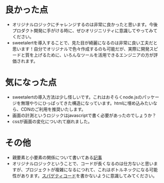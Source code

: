 # 良かった点
- オリジナルロジックにチャレンジするのは非常に良かったと思います。今後プロダクト開発に手がける時に、ぜひオリジニリティに意識してやってみてください。
- sweetalertを導入することで、見た目が綺麗になるのは非常に良い工夫だと思います！自分でオリジナルで色々作成するのも可能だが、実際に開発スピードと質を上げるために、いろんなツールを活用できるエンジニアの方が評価されます。

# 気になった点
- sweetalertの導入方法は少し怪しいです。これはおそらくnode.jsのパッケージを無理やりにひっぱってきた構造になっています。htmlに埋め込みたいなら、CDNのご利用を推奨いたします。
- 画面の計測というロジックはjavascriptで書く必要があったのでしょうか？
- cssが画面の変化についれて崩れました。

# その他
- 親要素と小要素の関係について書いてある[記事](https://saruwakakun.com/html-css/basic/width-height)
- オリジナルロジックということで、コードが長くなるのは仕方ないと思いますが、プロジェクトが複雑になるにつれて、これはボトルネックになる可能性があります。[スパゲティコード](https://qiita.com/haruharuharuby/items/4bd2d73d8ccd7e3f7f40)を書かないように意識してみてください。
<!-- TODO: 提出フォームの内容を確認 -->
